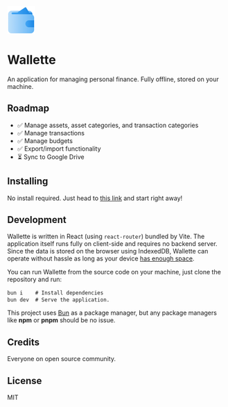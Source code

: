 <img src="https://raw.githubusercontent.com/adithyaharun/wallette/refs/heads/main/public/wallette.webp" height="64" />

# Wallette

An application for managing personal finance. Fully offline, stored on your machine.

## Roadmap

- ✅ Manage assets, asset categories, and transaction categories
- ✅ Manage transactions
- ✅ Manage budgets
- ✅ Export/import functionality
- ⏳ Sync to Google Drive

## Installing

No install required. Just head to [this link](https://app.wallette.id) and start right away!

## Development

Wallette is written in React (using `react-router`) bundled by Vite. The application itself runs fully on client-side and requires no backend server. Since the data is stored on the browser using IndexedDB, Wallette can operate without hassle as long as your device [has enough space](https://developer.mozilla.org/en-US/docs/Web/API/Storage_API/Storage_quotas_and_eviction_criteria#how_much_data_can_be_stored).

You can run Wallette from the source code on your machine, just clone the repository and run:

```shell
bun i    # Install dependencies
bun dev  # Serve the application.
```

This project uses [Bun](https://bun.sh) as a package manager, but any package managers like **npm** or **pnpm** should be no issue.

## Credits

Everyone on open source community.

## License

MIT